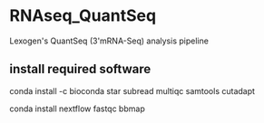 # RNAseq_QuantSeq
Lexogen's QuantSeq (3'mRNA-Seq) analysis pipeline

## install required software
conda install -c bioconda star subread multiqc samtools cutadapt

conda install nextflow fastqc bbmap
